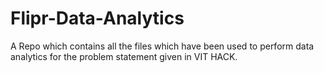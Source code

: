 # Flipr-Data-Analytics

A Repo which contains all the files which have been used to perform data analytics for the problem statement given in VIT HACK.
